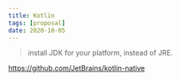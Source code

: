 ```yaml
---
title: Kotlin
tags: [proposal]
date: 2020-10-05
---
```


> install JDK for your platform, instead of JRE.

<https://github.com/JetBrains/kotlin-native>
